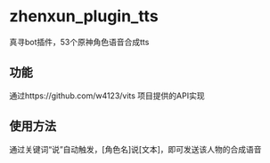# zhenxun_plugin_tts
真寻bot插件，53个原神角色语音合成tts

## 功能
通过https://github.com/w4123/vits 项目提供的API实现

## 使用方法
通过关键词“说”自动触发，[角色名]说[文本]，即可发送该人物的合成语音 
